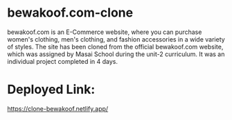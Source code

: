 # bewakoof.com-clone

bewakoof.com is an E-Commerce website, where you can purchase women's clothing, 
men's clothing, and fashion accessories in a wide variety of styles. The site has 
been cloned from the official bewakoof.com website, which was assigned by Masai 
School during the unit-2 curriculum. It was an individual project completed in 4 days.


# Deployed Link:

https://clone-bewakoof.netlify.app/
